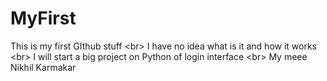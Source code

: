 # MyFirst
This is my first GIthub stuff &lt;br> I have no idea what is it and how it works &lt;br> I will start a big project on Python of login interface &lt;br> My meee Nikhil Karmakar
